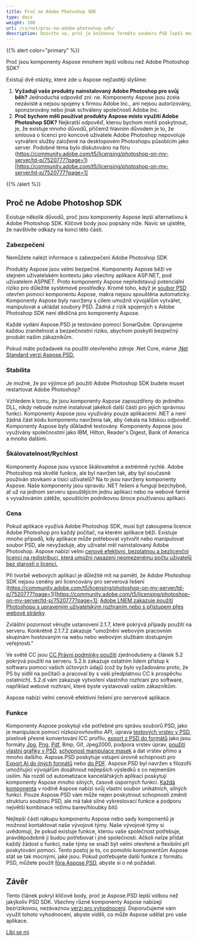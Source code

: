 ```yaml
---
title: Proč ne Adobe Photoshop SDK
type: docs
weight: 100
url: /cs/net/proc-ne-adobe-photoshop-sdk/
description: Dozvíte se, proč je knihovna formátu souboru PSD lepší možností než Adobe Photoshop SDK, porovnejte zabezpečení, stabilitu, škálovatelnost a funkce obou.
---
```


{{% alert color="primary" %}}

Proč jsou komponenty Aspose mnohem lepší volbou než Adobe Photoshop SDK?

Existují dvě otázky, které zde u Aspose nejčastěji slyšíme:

1. **Vyžadují vaše produkty nainstalovaný Adobe Photoshop pro svůj běh?** 
   Jednoduchá odpověď zní: ne. Komponenty Aspose jsou zcela nezávislé a nejsou spojeny s firmou Adobe Inc., ani nejsou autorizovány, sponzorovány nebo jinak schváleny společností Adobe Inc.
1. **Proč bychom měli používat produkty Aspose místo využití Adobe Photoshop SDK?** 
   Nejkratší odpověď, kterou bychom mohli poskytnout, je, že existuje mnoho důvodů, přičemž hlavním důvodem je to, že smlouva o licenci pro koncové uživatele Adobe Photoshop nepovoluje vytváření služby založené na desktopovém Photoshopu působícím jako server. Podobné téma bylo diskutováno na fóru (https://community.adobe.com/t5/licensing/photoshop-on-my-server/td-p/7520777?page=1)[https://community.adobe.com/t5/licensing/photoshop-on-my-server/td-p/7520777?page=1]

{{% /alert %}}
## **Proč ne Adobe Photoshop SDK**
Existuje několik důvodů, proč jsou komponenty Aspose lepší alternativou k Adobe Photoshop SDK. Klíčové body jsou popsány níže. Navíc se ujistěte, že navštívíte odkazy na konci této části.
### **Zabezpečení**
Nemůžete nalézt informace o zabezpečení Adobe Photoshop SDK

Produkty Aspose jsou velmi bezpečné. Komponenty Aspose běží ve stejném uživatelském kontextu jako všechny aplikace ASP.NET, pod uživatelem ASPNET. Proto komponenty Aspose nepředstavují potenciální riziko pro důležité systémové prostředky. Kromě toho, když je [soubor PSD](/psd/cs/net/psd-file/) otevřen pomocí komponentu Aspose, makra nejsou spouštěna automaticky. Komponenty Aspose byly navrženy s cílem umožnit vývojářům vytvářet, manipulovat a ukládat soubory PSD. Žádná z rizik spojených s Adobe Photoshop SDK není dědičná pro komponenty Aspose.

Každé vydání Aspose.PSD je testováno pomocí SonarQube. Opravujeme každou zranitelnost a bezpečnostní riziko, abychom poskytli bezpečný produkt našim zákazníkům.

Pokud máte požadavek na použití otevřeného zdroje .Net Core, máme [.Net Standard verzi Aspose.PSD.](/psd/cs/net/installation/)
### **Stabilita**
Je možné, že po výjimce při použití Adobe Photoshop SDK budete muset restartovat Adobe Photoshop?

Vzhledem k tomu, že jsou komponenty Aspose zapouzdřeny do jediného DLL, nikdy nebude nutné instalovat jakékoli další části pro jejich správnou funkci. Komponenty Aspose jsou využívány pouze aplikacemi .NET a není žádná část kódu komponentu navržena tak, aby čekala na lidskou odpověď. Komponenty Aspose byly důkladně testovány. Komponenty Aspose jsou využívány společnostmi jako IBM, Hilton, Reader's Digest, Bank of America a mnoho dalšími.
### **Škálovatelnost/Rychlost**
Komponenty Aspose jsou vysoce škálovatelné a extrémně rychlé. Adobe Photoshop má skvělé funkce, ale byl navržen tak, aby byl současně používán stovkami a tisíci uživatelů? Na to jsou navrženy komponenty Aspose. Naše komponenty jsou opravdu .NET řešení a fungují bezchybně, ať už na jednom serveru spouštějícím jednu aplikaci nebo na webové farmě s vyvažováním zátěže, spouštícím podnikovou široce používanou aplikaci.
### **Cena**
Pokud aplikace využívá Adobe Photoshop SDK, musí být zakoupena licence Adobe Photoshop pro každý počítač, na kterém aplikace běží. Existuje mnoho případů, kdy aplikace může potřebovat vytvořit nebo manipulovat soubor PSD, ale nevyžaduje, aby uživatel měl nainstalovaný Adobe Photoshop. Aspose nabízí velmi [cenově efektivní](https://purchase.aspose.com/pricing/psd)[, bezplatnou a bezlicenční licenci na redistribuci, která umožní nasazení neomezenému počtu uživatelů bez starostí o licenci.](http://www.aspose.com/Purchase)

Při tvorbě webových aplikací je důležité mít na paměti, že Adobe Photoshop SDK nejsou ceněny ani licencovány pro serverová řešení (https://community.adobe.com/t5/licensing/photoshop-on-my-server/td-p/7520777?page=1)[https://community.adobe.com/t5/licensing/photoshop-on-my-server/td-p/7520777?page=1]; [Adobe LNEM zakazuje použití Photoshopu s upraveným uživatelským rozhraním nebo s přístupem přes webové stránky](https://www.adobe.com/content/dam/acom/en/legal/licenses-terms/pdf/CS6.pdf).

Zvláštní pozornost věnujte ustanovení 2.1.7, které pokrývá případy použití na serveru. Konkrétně 2.1.7.2 zakazuje "umožnění webovým pracovním skupinám hostovaným na webu nebo webovým službám dostupným veřejnosti."

Ve světě CC jsou [CC Právní podmínky použití](http://www.adobe.com/legal/terms.html) zjednodušeny a článek 5.2 pokrývá použití na serveru. 5.2.b zakazuje ostatním lidem přístup k softwaru pomocí vašich účtových údajů (což by bylo vyžadováno proto, že PS by sídlil na počítači a pracoval by s vaší předplatnou CC k prospěchu ostatních). 5.2.d vám zakazuje vytvoření vlastního rozhraní pro software, například webové rozhraní, které byste vystavovali vašim zákazníkům.

Aspose nabízí velmi cenově efektivní řešení pro serverové aplikace.
### **Funkce**
Komponenty Aspose poskytují vše potřebné pro správu souborů PSD, jako je manipulace pomocí nízkoúrovňového API, úprava [textových vrstev v PSD](/psd/cs/net/working-with-text-layers/), pixelově přesné konvertování ICC profilu, [export z PSD do formátů](/psd/cs/net/converting-psd-image-to-raster-format/) jako jsou formáty [Jpg](/psd/cs/net/psd-to-jpg/), [Png](/psd/cs/net/psd-to-png/), [Pdf](/psd/cs/net/psd-to-pdf/), Bmp, Gif, Jpeg2000, podpora vrstev úprav, [použití vlastní grafiky v PSD](/psd/cs/net/drawing-images-using-graphics/), [schopnost manipulace masek](/psd/cs/net/layer-vector-mask/) a dat vrstev přímo a mnoho dalšího. Aspose.PSD poskytuje vstupní úrovně schopnosti pro [Export AI do jiných formátů](/psd/cs/net/converting-ai-image-to-raster-format/) nebo [do PDF](/psd/cs/net/ai-to-pdf/). Aspose.PSD byl navržen s filozofií umožňující vývojářům dosáhnout nejlepších výsledků s co nejmenším úsilím. Na rozdíl od automatizace kancelářských aplikací poskytují komponenty Aspose mnoho silných, časově úsporných funkcí. [Každá komponenta](https://products.aspose.com/total) v rodině Aspose nabízí svůj vlastní soubor unikátních, silných funkcí. Pouze Aspose.PSD vám může nejen poskytnout schopnosti změnit strukturu souboru PSD, ale má také silné vykreslovací funkce a podporu největší kombinace režimu barev/hloubky bitů

Nejlepší částí nákupu komponentu Aspose nebo sady komponentů je možnost kontaktovat naše vývojové týmy. Naše vývojové týmy si uvědomují, že pokud existuje funkce, kterou vaše společnost potřebuje, pravděpodobně ji budou potřebovat i jiné společnosti. Ačkoli nelze přidat každý žádost o funkci, naše týmy se snaží být velmi otevřené a flexibilní při poskytování pomoci. Tento postoj je to, co pomohlo komponentům Aspose stát se tak mocnými, jaké jsou. Pokud potřebujete další funkce z formátu PSD, můžete použít [fóra Aspose PSD](https://forum.aspose.com/c/psd), abyste si o ně požádali.
## **Závěr**

Tento článek pokryl klíčové body, proč je Aspose.PSD lepší volbou než jakýkoliv PSD SDK. Všechny různé komponenty Aspose nabízejí bezrizikovou, nezávaznou [verzi pro vyhodnocení](https://downloads.aspose.com/psd/net). Doporučujeme vám využít tohoto vyhodnocení, abyste viděli, co může Aspose udělat pro vaše aplikace.

[Líbí se mi](https://docs.aspose.com/display/wordsnet/Why+not+Automation)
